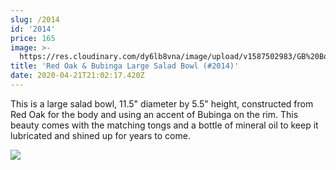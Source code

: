 ```yaml
---
slug: /2014
id: '2014'
price: 165
image: >-
  https://res.cloudinary.com/dy6lb8vna/image/upload/v1587502983/GB%20Bowlworks%20Gallery/2014a.jpg
title: 'Red Oak & Bubinga Large Salad Bowl (#2014)'
date: 2020-04-21T21:02:17.420Z
---
```

This is a large salad bowl, 11.5" diameter by 5.5" height, constructed from Red Oak for the body and using an accent of Bubinga on the rim.  This beauty comes with the matching tongs and a bottle of mineral oil to keep it lubricated and shined up for years to come.

![](https://res.cloudinary.com/dy6lb8vna/image/upload/v1587504174/GB%20Bowlworks%20Gallery/2014b.jpg)
